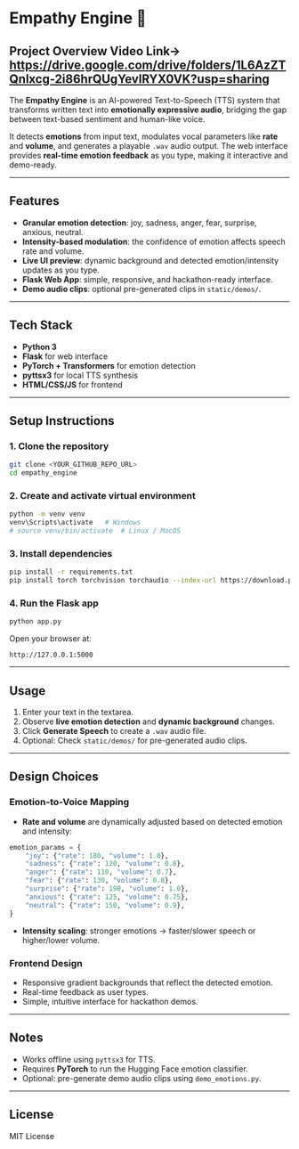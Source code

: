 # Empathy Engine 🎤

## Project Overview  Video Link-> https://drive.google.com/drive/folders/1L6AzZTQnlxcg-2i86hrQUgYevlRYX0VK?usp=sharing

The **Empathy Engine** is an AI-powered Text-to-Speech (TTS) system that transforms written text into **emotionally expressive audio**, bridging the gap between text-based sentiment and human-like voice.

It detects **emotions** from input text, modulates vocal parameters like **rate** and **volume**, and generates a playable `.wav` audio output. The web interface provides **real-time emotion feedback** as you type, making it interactive and demo-ready.

---

## Features

* **Granular emotion detection**: joy, sadness, anger, fear, surprise, anxious, neutral.
* **Intensity-based modulation**: the confidence of emotion affects speech rate and volume.
* **Live UI preview**: dynamic background and detected emotion/intensity updates as you type.
* **Flask Web App**: simple, responsive, and hackathon-ready interface.
* **Demo audio clips**: optional pre-generated clips in `static/demos/`.

---

## Tech Stack

* **Python 3**
* **Flask** for web interface
* **PyTorch + Transformers** for emotion detection
* **pyttsx3** for local TTS synthesis
* **HTML/CSS/JS** for frontend

---

## Setup Instructions

### 1. Clone the repository

```bash
git clone <YOUR_GITHUB_REPO_URL>
cd empathy_engine
```

### 2. Create and activate virtual environment

```bash
python -m venv venv
venv\Scripts\activate   # Windows
# source venv/bin/activate  # Linux / MacOS
```

### 3. Install dependencies

```bash
pip install -r requirements.txt
pip install torch torchvision torchaudio --index-url https://download.pytorch.org/whl/cu121
```

### 4. Run the Flask app

```bash
python app.py
```

Open your browser at:

```
http://127.0.0.1:5000
```

---

## Usage

1. Enter your text in the textarea.
2. Observe **live emotion detection** and **dynamic background** changes.
3. Click **Generate Speech** to create a `.wav` audio file.
4. Optional: Check `static/demos/` for pre-generated audio clips.

---

## Design Choices

### Emotion-to-Voice Mapping

* **Rate and volume** are dynamically adjusted based on detected emotion and intensity:

```python
emotion_params = {
    "joy": {"rate": 180, "volume": 1.0},
    "sadness": {"rate": 120, "volume": 0.8},
    "anger": {"rate": 110, "volume": 0.7},
    "fear": {"rate": 130, "volume": 0.8},
    "surprise": {"rate": 190, "volume": 1.0},
    "anxious": {"rate": 125, "volume": 0.75},
    "neutral": {"rate": 150, "volume": 0.9},
}
```

* **Intensity scaling**: stronger emotions → faster/slower speech or higher/lower volume.

### Frontend Design

* Responsive gradient backgrounds that reflect the detected emotion.
* Real-time feedback as user types.
* Simple, intuitive interface for hackathon demos.

---

## Notes

* Works offline using `pyttsx3` for TTS.
* Requires **PyTorch** to run the Hugging Face emotion classifier.
* Optional: pre-generate demo audio clips using `demo_emotions.py`.

---

## License

MIT License
